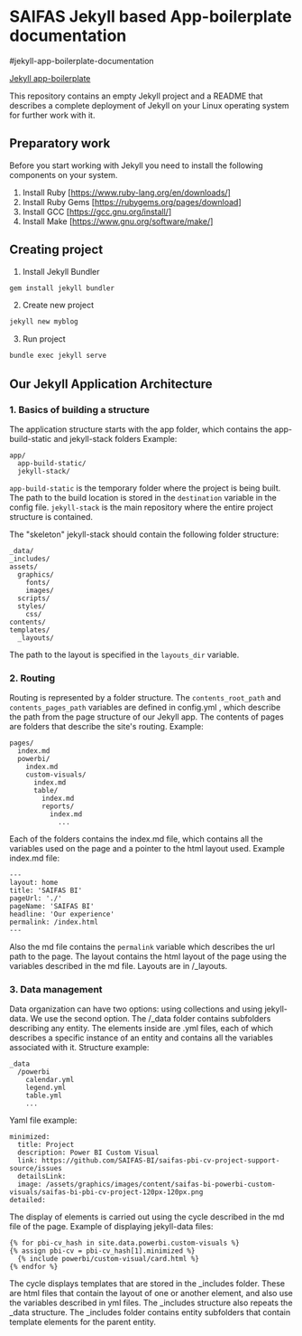 # SAIFAS Jekyll based App-boilerplate documentation
#jekyll-app-boilerplate-documentation

[Jekyll app-boilerplate](https://github.com/JekyllGO/saifas-ssg-jekyll-app-boilerplate)

This repository contains an empty Jekyll project and a README that describes a complete deployment of Jekyll on your Linux operating system for further work with it.

## Preparatory work

Before you start working with Jekyll you need to install the following components on your system.

1) Install Ruby [https://www.ruby-lang.org/en/downloads/]
2) Install Ruby Gems [https://rubygems.org/pages/download]
3) Install GCC [https://gcc.gnu.org/install/]
4) Install Make [https://www.gnu.org/software/make/]
 
## Creating project

1) Install Jekyll Bundler
```sh
gem install jekyll bundler
```
2) Create new project
```sh
jekyll new myblog
```
3) Run project
```sh
bundle exec jekyll serve
```

## Our Jekyll Application Architecture

### 1. Basics of building a structure

The application structure starts with the app folder, which contains the app-build-static and jekyll-stack folders
Example:
```
app/
  app-build-static/
  jekyll-stack/
```
`app-build-static` is the temporary folder where the project is being built. The path to the build location is stored in the `destination` variable in the config file.
`jekyll-stack` is the main repository where the entire project structure is contained.

The "skeleton" jekyll-stack should contain the following folder structure:
```
_data/
_includes/
assets/
  graphics/
    fonts/
    images/
  scripts/
  styles/
    css/
contents/
templates/
  _layouts/
```
The path to the layout is specified in the `layouts_dir` variable. 

### 2. Routing
Routing is represented by a folder structure. The `contents_root_path` and `contents_pages_path` variables are defined in config.yml , which describe the path from the page structure of our Jekyll app. The contents of pages are folders that describe the site's routing.
Example: 
```
pages/
  index.md
  powerbi/
    index.md
    custom-visuals/
      index.md
      table/
        index.md
        reports/
          index.md
            ...
```
Each of the folders contains the index.md file, which contains all the variables used on the page and a pointer to the html layout used.
Example index.md file:
```
---
layout: home
title: 'SAIFAS BI'
pageUrl: './'
pageName: 'SAIFAS BI'
headline: 'Our experience'
permalink: /index.html
---
```
Also the md file contains the `permalink` variable which describes the url path to the page.
The layout contains the html layout of the page using the variables described in the md file. Layouts are in /_layouts.

### 3. Data management
Data organization can have two options: using collections and using jekyll-data. We use the second option.
The /_data folder contains subfolders describing any entity. The elements inside are .yml files, each of which describes a specific instance of an entity and contains all the variables associated with it.
Structure example:
```
_data
  /powerbi
    calendar.yml
    legend.yml
    table.yml
    ...
```
Yaml file example:
```
minimized:
  title: Project
  description: Power BI Custom Visual
  link: https://github.com/SAIFAS-BI/saifas-pbi-cv-project-support-source/issues
  detailsLink:
  image: /assets/graphics/images/content/saifas-bi-powerbi-custom-visuals/saifas-bi-pbi-cv-project-120px-120px.png
detailed:
```
The display of elements is carried out using the cycle described in the md file of the page.
Example of displaying jekyll-data files:
```
{% for pbi-cv_hash in site.data.powerbi.custom-visuals %}
{% assign pbi-cv = pbi-cv_hash[1].minimized %}
  {% include powerbi/custom-visual/card.html %}
{% endfor %}
```
The cycle displays templates that are stored in the _includes folder. These are html files that contain the layout of one or another element, and also use the variables described in yml files.
The _includes structure also repeats the _data structure. The _includes folder contains entity subfolders that contain template elements for the parent entity.

